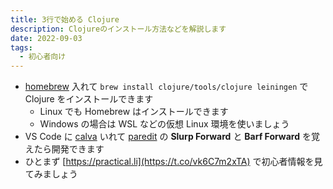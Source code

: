 ```yaml
---
title: 3行で始める Clojure
description: Clojureのインストール方法などを解説します
date: 2022-09-03
tags:
  - 初心者向け
---
```


- [homebrew](https://brew.sh) 入れて `brew install clojure/tools/clojure leiningen` で Clojure をインストールできます
  - Linux でも Homebrew はインストールできます
  - Windows の場合は WSL などの仮想 Linux 環境を使いましょう
- VS Code に [calva](https://calva.io) いれて [paredit](https://calva.io/paredit/#editing) の **Slurp Forward** と **Barf Forward** を覚えたら開発できます
- ひとまず [https://practical.li](https://t.co/vk6C7m2xTA) で初心者情報を見てみましょう
